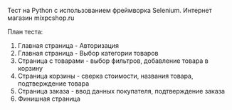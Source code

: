 Тест на Python с использованием фреймворка Selenium.
Интернет магазин mixpcshop.ru

План теста:
1) Главная страница - Авторизация
2) Главная страница - Выбор категории товаров
3) Страница с товарами - выбор фильтров, добавление товара в корзину
4) Страница корзины - сверка стоимости, названия товара, подтверждение товара
5) Страница заказа - ввод данных покупателя, подтверждение заказа
6) Финишная страница 
